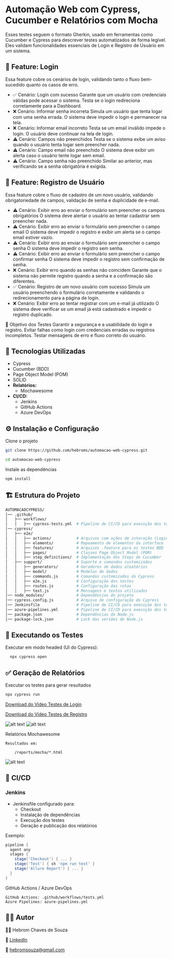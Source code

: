 # Automação Web com Cypress, Cucumber e Relatórios com Mocha
Esses testes seguem o formato Gherkin, usado em ferramentas como Cucumber e Cypress para descrever testes automatizados de forma legível. Eles validam funcionalidades essenciais de Login e Registro de Usuário em um sistema.



## 📌 Feature: Login
Essa feature cobre os cenários de login, validando tanto o fluxo bem-sucedido quanto os casos de erro.

 - ✅ Cenário: Login com sucesso
Garante que um usuário com credenciais válidas pode acessar o sistema.
Testa se o login redireciona corretamente para a Dashboard.
 - ❌ Cenário: Informar senha incorreta
Simula um usuário que tenta logar com uma senha errada.
O sistema deve impedir o login e permanecer na tela.
 - ❌ Cenário: Informar email incorreto
Testa se um email inválido impede o login.
O usuário deve continuar na tela de login.
 - ⚠️ Cenário: Campos não preenchidos
Testa se o sistema exibe um aviso quando o usuário tenta logar sem preencher nada.
 - ⚠️ Cenário: Campo email não preenchido
O sistema deve exibir um alerta caso o usuário tente logar sem email.
 - ⚠️ Cenário: Campo senha não preenchido
Similar ao anterior, mas verificando se a senha obrigatória é exigida.

## 📌 Feature: Registro de Usuário
Essa feature cobre o fluxo de cadastro de um novo usuário, validando obrigatoriedade de campos, validação de senha e duplicidade de e-mail.

 - ⚠️ Cenário: Exibir erro ao enviar o formulário sem preencher os campos obrigatórios
O sistema deve alertar o usuário ao tentar cadastrar sem preencher nada.
 - ⚠️ Cenário: Exibir erro ao enviar o formulário sem preencher o campo email
O sistema deve impedir o registro e exibir um alerta se o campo email estiver vazio.
 - ⚠️ Cenário: Exibir erro ao enviar o formulário sem preencher o campo senha
O sistema deve impedir o registro sem senha.
 - ⚠️ Cenário: Exibir erro ao enviar o formulário sem preencher o campo confirmar senha
O sistema deve impedir o registro sem confirmação de senha.
 - ❌ Cenário: Exibir erro quando as senhas não coincidem
Garante que o sistema não permite registro quando a senha e a confirmação são diferentes.
 - ✅ Cenário: Registro de um novo usuário com sucesso
Simula um usuário preenchendo o formulário corretamente e validando o redirecionamento para a página de login.
 - ❌ Cenário: Exibir erro ao tentar registrar com um e-mail já utilizado
O sistema deve verificar se um email já está cadastrado e impedir o registro duplicado.


🎯 Objetivo dos Testes
Garantir a segurança e a usabilidade do login e registro.
Evitar falhas como login com credenciais erradas ou registros incompletos.
Testar mensagens de erro e fluxo correto do usuário.



## 🔧 Tecnologias Utilizadas

- Cypress
- Cucumber (BDD)
- Page Object Model (POM)
- SOLID
- **Relatórios:**
    - Mochawesome
- **CI/CD:**
    - Jenkins
    - GitHub Actions
    - Azure DevOps

## ⚙️ Instalação e Configuração

Clone o projeto
```bash
git clone https://github.com/hebroms/automacao-web-cypress.git
```
```bash
cd automacao-web-cypress
```
Instale as dependências
```bash
npm install
```

## 🏗️ Estrutura do Projeto

```bash
AUTOMACAOCYPRESS/
│── .github/
│   ├── workflows/
│   │   ├── cypress-tests.yml  # Pipeline de CI/CD para execução dos testes no GitActions
│── cypress/
│   ├── e2e/
│   │   ├── actions/           # Arquivos com ações de interação (Login, Registro, etc.)
│   │   ├── elements/          # Mapeamento de elementos da interface
│   │   ├── features/          # Arquivos .feature para os testes BDD
│   │   ├── pages/             # Classes Page Object Model (POM)
│   │   ├── step_definitions/  # Implementação dos Steps do Cucumber
│   ├── support/               # Suporte e comandos customizados
│   │   ├── generators/        # Geradores de dados aleatórios
│   │   ├── model/             # Modelos de dados
│   │   ├── commands.js        # Comandos customizados do Cypress
│   │   ├── e2e.js             # Configuração dos testes
│   │   ├── routes.js          # Configuração das rotas
│   │   ├── text.js            # Mensagens e textos utilizados
│── node_modules/              # Dependências do projeto
│── cypress.config.js          # Arquivo de configuração do Cypress
│── Jenkinsfile                # Pipeline de CI/CD para execução dos testes no Jenkins
│── azure-pipelines.yml        # Pipeline de CI/CD para execução dos testes no Azure
│── package.json               # Dependências do Node.js
│── package-lock.json          # Lock das versões do Node.js
```
## 🚀 Executando os Testes

Executar em modo headed (UI do Cypress):
```bash
  npx cypress open
```
## ✅ Geração de Relatórios

Executar os testes para gerar resultados
```sh
npx cypress run
```
[Download do Vídeo Testes de Login](Login.feature.png)

[Download do Vídeo Testes de Registro](Register.feature.png)

![alt text](image.png)
![alt text](image-1.png)

Relatórios Mochawesome

    Resultados em:

        /reports/mocha/*.html

![alt text](image-2.png)

## 🔄 CI/CD
### Jenkins

- Jenkinsfile configurado para:
    - Checkout
    - Instalação de dependências
    - Execução dos testes
    - Geração e publicação dos relatórios

Exemplo:
```groovy
pipeline {
  agent any
  stages {
    stage('Checkout') { ... }
    stage('Test') { sh 'npm run test' }
    stage('Allure Report') { ... }
  }
}
```
GitHub Actions / Azure DevOps

    GitHub Actions: .github/workflows/tests.yml
    Azure Pipelines: azure-pipelines.yml

## 👨‍💻 Autor

👨‍💻 Hebrom Chaves de Souza

🔗 [LinkedIn](https://www.linkedin.com/in/hebrom-c-s/)

📧 hebromsouza@gmail.com